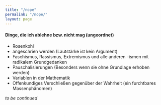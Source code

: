 ```yaml
---
title: "/nope"
permalink: "/nope/"
layout: page
---
```


#### Dinge, die ich ablehne bzw. nicht mag (ungeordnet)
- Rosenkohl
- angeschrien werden (Lautstärke ist kein Argument)
- Faschismus, Rassismus, Extremismus und alle anderen -ismen mit radikalem Grundgedanken
- Pauschalisierungen (Besonders wenn sie ohne Grundlage erhoben werden)
- Variablen in der Mathematik
- Offenkundiges Verschließen gegenüber der Wahrheit (ein furchtbares Massenphänomen)

*to be continued*